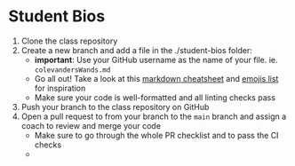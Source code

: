 # Student Bios

1. Clone the class repository
2. Create a new branch and add a file in the ./student-bios folder:
   - **important**: Use your GitHub username as the name of your file. ie.
     `colevandersWands.md`
   - Go all out! Take a look at this
     [markdown cheatsheet](https://github.com/adam-p/markdown-here/wiki/Markdown-Cheatsheet)
     and [emojis list](https://gist.github.com/rxaviers/7360908) for inspiration
   - Make sure your code is well-formatted and all linting checks pass
3. Push your branch to the class repository on GitHub
4. Open a pull request to from your branch to the `main` branch and assign a
   coach to review and merge your code
   - Make sure to go through the whole PR checklist and to pass the CI checks
   - 
